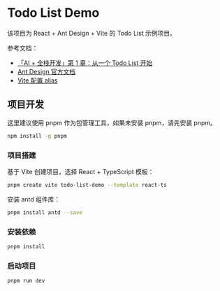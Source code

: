 # Todo List Demo

该项目为 React + Ant Design + Vite 的 Todo List 示例项目。

参考文档：
- [「AI + 全栈开发」第 1 章：从一个 Todo List 开始](https://ycndy5tax9cx.feishu.cn/wiki/X4AJwRH0jiiv4AkrYIucPvYTnrh?from=from_copylink)
- [Ant Design 官方文档](https://ant-design.antgroup.com/index-cn)
- [Vite 配置 alias](https://ycndy5tax9cx.feishu.cn/wiki/PXb9wAhTJiSQSDk9cuacBtRxnGe?from=from_copylink)

## 项目开发

这里建议使用 pnpm 作为包管理工具，如果未安装 pnpm，请先安装 pnpm。

```bash
npm install -g pnpm
```

### 项目搭建

基于 Vite 创建项目，选择 React + TypeScript 模板：
```bash
pnpm create vite todo-list-demo --template react-ts
```

安装 antd 组件库：
```bash
pnpm install antd --save
```

### 安装依赖

```bash
pnpm install
```

### 启动项目

```bash
pnpm run dev
```
